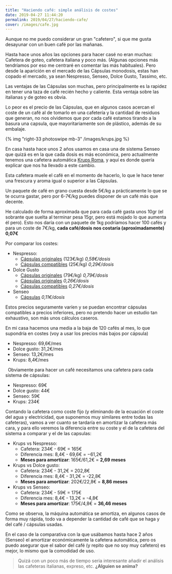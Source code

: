 ```yaml
---
title: "Haciendo café: simple análisis de costes"
date: 2019-04-27 11:44:20
permalink: 2019/04/27/haciendo-cafe/
cover: /images/cafe.jpg
---
```


Aunque no me puedo considerar un gran "cafetero", si que me gusta desayunar con un buen café por las mañanas. 

Hasta hace unos años las opciones para hacer casé no eran muchas: Cafetera de goteo, cafetera italiana y poco más. (Algunas opciones más tendríamos por eso me centraré en comentar las más habituales). Pero desde la aparición en el mercado de las Cápsulas monodosis, estas han copado el mercado, ya sean Nespresso, Senseo, Dolce Gusto, Tassimo, etc.

Las ventajas de las Cápsulas son muchas, pero principalmente es la rapidez en tener una taza de café recién hecho y caliente. Esta ventaja sobre las italianas y de goteo es obvia.

Lo peor es el precio de las Cápsulas, que en algunos casos acercan el coste de un café al de tomarlo en una cafetería y la cantidad de residuos que generan, no nos olvidemos que por cada café estamos tirando a la basura una capsula, que mayoritariamente son de plástico, además de su embalaje.

{% img "right-33 photoswipe mb-3" /images/krups.jpg %}

En casa hasta hace unos 2 años usamos en casa una de sistema Senseo que quizá es en la que cada dosis es más económica, pero actualmente tenemos una cafetera automática [Krups Roma](https://amzn.to/2Puzy0I), y aquí es donde quería explicar que nos ha llevado a este cambio.

Esta cafetera muele el café en el momento de hacerlo, lo que le hace tener una frescura y aroma igual o superior a las Cápsulas.

Un paquete de café en grano cuesta desde 5€/kg a prácticamente lo que se te ocurra gastar, pero por 6-7€/kg puedes disponer de un café más que decente.

He calculado de forma aproximada que para cada café gasta unos 10gr (el sobrante que suelta al terminar pesa 15gr, pero está mojado lo que aumenta él pero). Esto nos daría con un paquete de 1kg podríamos hacer 100 cafés y para un coste de 7€/kg, **cada café/dosis nos costaría (aproximadamente) 0,07€**

Por comparar los costes:

* Nespresso: 
  * [Cápsulas originales](https://amzn.to/2GQQfkB) (123€/kg) *0,58€/dosis*
  * [Cápsulas compatibles](https://amzn.to/2XOXKxU) (25€/kg) *0,29€/dosis*
&nbsp;  
* Dolce Gusto
  * [Cápsulas originales](https://amzn.to/2voNQGW) (79€/kg) *0,79€/dosis*
  * [Cápsulas originales](https://amzn.to/2GMFjUK) *0,26€/dosis*
  * [Cápsulas compatibles](https://amzn.to/2GLrVAg) *0,27€/dosis*
&nbsp;
* Senseo
  * [Cápsulas](https://amzn.to/2XLK7zu) *0,11€/dosis*
&nbsp;
  
Estos precios seguramente varíen y se puedan encontrar cápsulas compatibles a precios inferiores, pero no pretendo hacer un estudio tan exhaustivo, son más unos cálculos caseros.

En mi casa hacemos una media a la baja de 120 cafés al mes, lo que supondría en costes (voy a usar los precios más bajos por cápsula)

* Nespresso: 69,6€/mes
* Dolce gusto: 31,2€/mes
* Senseo: 13,2€/mes
* Krups: 8,4€/mes

&nbsp;
Obviamente para hacer un café necesitamos una cafetera para cada sistema de cápsulas:
* Nespresso: 69€
* Dolce gusto: 44€
* Senseo: 59€
* Krups: 234€
&nbsp;

Contando la cafetera como coste fijo (y eliminando de la ecuación el coste del agua y electricidad, que suponemos muy similares entre todas las cafeteras), vamos a ver cuanto se tardaría en amortizar la cafetera más cara, y para ello veremos la diferencia entre su coste y el de la cafetera del sistema a comparar y el de las capsulas:

* Krups vs Nespresso: 
  * Cafetera: 234€ - 69€ = 165€  
  * Diferencia mes: 8,4€ - 69,6€ = −61,2€
  * **Meses para amortizar**: 165€/61,2€ = **2,69 meses**
&nbsp;
* Krups vs Dolce gusto: 
  * Cafetera: 234€ - 31,2€ = 202,8€  
  * Diferencia mes: 8,4€ - 31,2€ = -22,8€
  * **Meses para amortizar**: 202€/22,8€ = **8,86 meses**
&nbsp;
* Krups vs Senseo: 
  * Cafetera: 234€ - 59€ = 175€  
  * Diferencia mes: 8,4€ - 13,2€ = -4,8€
  * **Meses para amortizar**: 175€/4,8€ = **36,46 meses**
&nbsp;

Como se observa, la máquina automática se amortiza, en algunos casos de forma muy rápida, todo va a depender la cantidad de café que se haga y del café / cápsulas usadas.

En el caso de la comparativa con la que usábamos hasta hace 2 años (Senseo) el amortizar económicamente la cafetera automática, pero os puedo asegurar que el sabor del café (y repito que no soy muy cafetero) es mejor, lo mismo que la comodidad de uso.

> Quizá con un poco más de tiempo seria interesante añadir el análisis las cafeteras italianas, expreso, etc. **¿Alguien se anima?**

